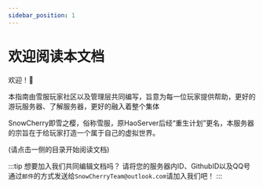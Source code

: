 ```yaml
---
sidebar_position: 1
---
```


# 欢迎阅读本文档

欢迎！👋

本指南由雪服玩家社区以及管理层共同编写，旨意为每一位玩家提供帮助，更好的游玩服务器、了解服务器，更好的融入着整个集体

SnowCherry即雪之樱，俗称雪服，原HaoServer后经“重生计划”更名，本服务器的宗旨在于给玩家打造一个属于自己的虚拟世界。

(请点击一侧的目录开始阅读文档)

:::tip
想要加入我们共同编辑文档吗？
请将您的服务器内ID、GithubID以及QQ号
通过`邮件`的方式发送给`SnowCherryTeam@outlook.com`请加入我们吧！
:::
